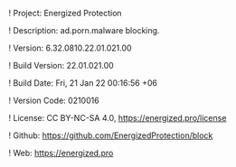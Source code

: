 ! Project: Energized Protection

! Description: ad.porn.malware blocking.

! Version: 6.32.0810.22.01.021.00

! Build Version: 22.01.021.00

! Build Date: Fri, 21 Jan 22 00:16:56 +06

! Version Code: 0210016

! License: CC BY-NC-SA 4.0, https://energized.pro/license

! Github: https://github.com/EnergizedProtection/block

! Web: https://energized.pro
